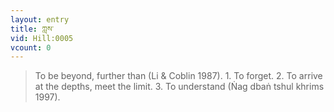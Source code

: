 ```yaml
---
layout: entry
title: ཀླས་
vid: Hill:0005
vcount: 0
---
```

> To be beyond, further than (Li & Coblin 1987)\. 1\. To forget\. 2\. To arrive at the depths, meet the limit\. 3\. To understand (Ṅag dbaṅ tshul khrims 1997)\.

